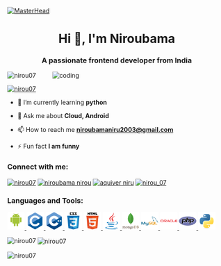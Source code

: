 [![MasterHead](https://www.accenture.com/www.accenture.com/t20160503T134411Z__w__/us-en/_acnmedia/Accenture/Conversion-Assets/DotCom/Images/Global/Technology_23/Accenture-rewritting-innovation-playbook-marquee.gif)](https://niroubama.io)
<h1 align="center">Hi 👋, I'm Niroubama</h1>
<h3 align="center">A passionate frontend developer from India</h3>
<img align="right" alt="coding" width="400" src="https://thumbs.gfycat.com/RipeChiefCrow-size_restricted.gif>
<p align="left"> <img src="https://komarev.com/ghpvc/?username=nirou07&label=Profile%20views&color=0e75b6&style=flat" alt="nirou07" /> </p>

<p align="left"> <a href="https://twitter.com/nirou07" target="blank"><img src="https://img.shields.io/twitter/follow/nirou07?logo=twitter&style=for-the-badge" alt="nirou07" /></a> </p>

- 🌱 I’m currently learning **python**

- 💬 Ask me about **Cloud, Android**

- 📫 How to reach me **niroubamaniru2003@gmail.com**

- ⚡ Fun fact **I am funny**

<h3 align="left">Connect with me:</h3>
<p align="left">
<a href="https://twitter.com/nirou07" target="blank"><img align="center" src="https://raw.githubusercontent.com/rahuldkjain/github-profile-readme-generator/master/src/images/icons/Social/twitter.svg" alt="nirou07" height="30" width="40" /></a>
<a href="https://linkedin.com/in/niroubama nirou" target="blank"><img align="center" src="https://raw.githubusercontent.com/rahuldkjain/github-profile-readme-generator/master/src/images/icons/Social/linked-in-alt.svg" alt="niroubama nirou" height="30" width="40" /></a>
<a href="https://fb.com/aquiver niru" target="blank"><img align="center" src="https://raw.githubusercontent.com/rahuldkjain/github-profile-readme-generator/master/src/images/icons/Social/facebook.svg" alt="aquiver niru" height="30" width="40" /></a>
<a href="https://instagram.com/nirou_07" target="blank"><img align="center" src="https://raw.githubusercontent.com/rahuldkjain/github-profile-readme-generator/master/src/images/icons/Social/instagram.svg" alt="nirou_07" height="30" width="40" /></a>
</p>

<h3 align="left">Languages and Tools:</h3>
<p align="left"> <a href="https://developer.android.com" target="_blank" rel="noreferrer"> <img src="https://raw.githubusercontent.com/devicons/devicon/master/icons/android/android-original-wordmark.svg" alt="android" width="40" height="40"/> </a> <a href="https://www.cprogramming.com/" target="_blank" rel="noreferrer"> <img src="https://raw.githubusercontent.com/devicons/devicon/master/icons/c/c-original.svg" alt="c" width="40" height="40"/> </a> <a href="https://www.w3schools.com/cpp/" target="_blank" rel="noreferrer"> <img src="https://raw.githubusercontent.com/devicons/devicon/master/icons/cplusplus/cplusplus-original.svg" alt="cplusplus" width="40" height="40"/> </a> <a href="https://www.w3schools.com/css/" target="_blank" rel="noreferrer"> <img src="https://raw.githubusercontent.com/devicons/devicon/master/icons/css3/css3-original-wordmark.svg" alt="css3" width="40" height="40"/> </a> <a href="https://www.w3.org/html/" target="_blank" rel="noreferrer"> <img src="https://raw.githubusercontent.com/devicons/devicon/master/icons/html5/html5-original-wordmark.svg" alt="html5" width="40" height="40"/> </a> <a href="https://www.java.com" target="_blank" rel="noreferrer"> <img src="https://raw.githubusercontent.com/devicons/devicon/master/icons/java/java-original.svg" alt="java" width="40" height="40"/> </a> <a href="https://www.mongodb.com/" target="_blank" rel="noreferrer"> <img src="https://raw.githubusercontent.com/devicons/devicon/master/icons/mongodb/mongodb-original-wordmark.svg" alt="mongodb" width="40" height="40"/> </a> <a href="https://www.mysql.com/" target="_blank" rel="noreferrer"> <img src="https://raw.githubusercontent.com/devicons/devicon/master/icons/mysql/mysql-original-wordmark.svg" alt="mysql" width="40" height="40"/> </a> <a href="https://www.oracle.com/" target="_blank" rel="noreferrer"> <img src="https://raw.githubusercontent.com/devicons/devicon/master/icons/oracle/oracle-original.svg" alt="oracle" width="40" height="40"/> </a> <a href="https://www.php.net" target="_blank" rel="noreferrer"> <img src="https://raw.githubusercontent.com/devicons/devicon/master/icons/php/php-original.svg" alt="php" width="40" height="40"/> </a> <a href="https://www.python.org" target="_blank" rel="noreferrer"> <img src="https://raw.githubusercontent.com/devicons/devicon/master/icons/python/python-original.svg" alt="python" width="40" height="40"/> </a> </p>

<p><img align="left" src="https://github-readme-stats.vercel.app/api/top-langs?username=nirou07&show_icons=true&locale=en&layout=compact" alt="nirou07" /></p>

<p>&nbsp;<img align="center" src="https://github-readme-stats.vercel.app/api?username=nirou07&show_icons=true&locale=en" alt="nirou07" /></p>

<p><img align="center" src="https://github-readme-streak-stats.herokuapp.com/?user=nirou07&" alt="nirou07" /></p>
